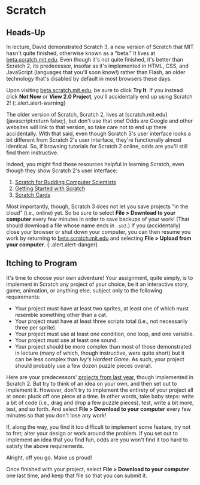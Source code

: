# Scratch

## Heads-Up

In lecture, David demonstrated Scratch 3, a new version of Scratch that MIT hasn't quite finished, otherwise known as a "beta." It lives at [beta.scratch.mit.edu](https://beta.scratch.mit.edu/). Even though it's not quite finished, it's better than Scratch 2, its predecessor, insofar as it's implemented in HTML, CSS, and JavaScript (languages that you'll soon know!) rather than Flash, an older technology that's disabled by default in most browsers these days.

Upon visiting [beta.scratch.mit.edu](https://beta.scratch.mit.edu/), be sure to click **Try It**. If you instead click **Not Now** or **View 2.0 Project**, you'll accidentally end up using Scratch 2!
{:.alert.alert-warning}

The older version of Scratch, Scratch 2, lives at [scratch.mit.edu](javascript:return false;), but don't use that one! Odds are Google and other websites will link to that version, so take care not to end up there accidentally. With that said, even though Scratch 3's user interface looks a bit different from Scratch 2's user interface, they're functionally almost identical. So, if browsing tutorials for Scratch 2 online, odds are you'll still find them instructive.

Indeed, you might find these resources helpful in learning Scratch, even though they show Scratch 2's user interface:

1. [Scratch for Budding Computer Scientists](https://cs.harvard.edu/malan/scratch/)
1. [Getting Started with Scratch](https://resources.scratch.mit.edu/www/guides/en/Getting-Started-Guide-Scratch2.pdf)
1. [Scratch Cards](https://scratch.mit.edu/info/cards/)

Most importantly, though, Scratch 3 does not let you save projects "in the cloud" (i.e., online) yet. So be sure to select **File > Download to your computer** every few minutes in order to save backups of your work! (That should download a file whose name ends in `.sb3`.) If you (accidentally) close your browser or shut down your computer, you can then resume you work by returning to [beta.scratch.mit.edu](https://beta.scratch.mit.edu/) and selecting **File > Upload from your computer**.
{:.alert.alert-danger}

## Itching to Program

It's time to choose your own adventure! Your assignment, quite simply, is to implement in Scratch any project of your choice, be it an interactive story, game, animation, or anything else, subject only to the following requirements:

* Your project must have at least two sprites, at least one of which must resemble something other than a cat.
* Your project must have at least three scripts total (i.e., not necessarily three per sprite).
* Your project must use at least one condition, one loop, and one variable.
* Your project must use at least one sound.
* Your project should be more complex than most of those demonstrated in lecture (many of which, though instructive, were quite short) but it can be less complex than *Ivy's Hardest Game*. As such, your project should probably use a few dozen puzzle pieces overall.

Here are your predecessors' [projects from last year](https://scratch.mit.edu/studios/4248580/), though implemented in Scratch 2. But try to think of an idea on your own, and then set out to implement it. However, don't try to implement the entirety of your project all at once: pluck off one piece at a time. In other words, take baby steps: write a bit of code (i.e., drag and drop a few puzzle pieces), test, write a bit more, test, and so forth. And select **File > Download to your computer** every few minutes so that you don't lose any work!

If, along the way, you find it too difficult to implement some feature, try not to fret; alter your design or work around the problem. If you set out to implement an idea that you find fun, odds are you won't find it too hard to satisfy the above requirements. 

Alright, off you go. Make us proud! 

Once finished with your project, select **File > Download to your computer** one last time, and keep that file so that you can submit it.
